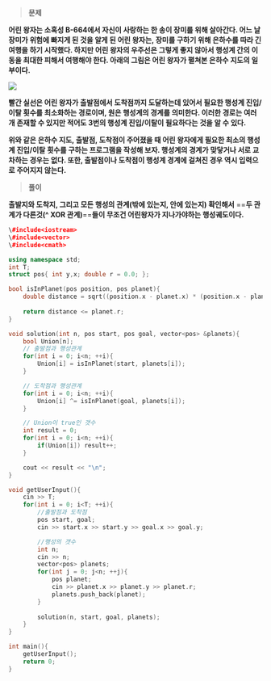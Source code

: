 > **문제**

**어린 왕자는 소혹성 B-664에서 자신이 사랑하는 한 송이 장미를 위해 살아간다. 어느 날 장미가 위험에 빠지게 된 것을 알게 된 어린 왕자는, 장미를 구하기 위해 은하수를 따라 긴 여행을 하기 시작했다. 하지만 어린 왕자의 우주선은 그렇게 좋지 않아서 행성계 간의 이동을 최대한 피해서 여행해야 한다. 아래의 그림은 어린 왕자가 펼쳐본 은하수 지도의 일부이다.**

[![](https://onlinejudgeimages.s3-ap-northeast-1.amazonaws.com/upload/201003/dfcmhrjj_113gw6bcng2_b.gif)](https://onlinejudgeimages.s3-ap-northeast-1.amazonaws.com/upload/201003/dfcmhrjj_113gw6bcng2_b.gif)

**빨간 실선은 어린 왕자가 출발점에서 도착점까지 도달하는데 있어서 필요한 행성계 진입/이탈 횟수를 최소화하는 경로이며, 원은 행성계의 경계를 의미한다. 이러한 경로는 여러 개 존재할 수 있지만 적어도 3번의 행성계 진입/이탈이 필요하다는 것을 알 수 있다.**

**위와 같은 은하수 지도, 출발점, 도착점이 주어졌을 때 어린 왕자에게 필요한 최소의 행성계 진입/이탈 횟수를 구하는 프로그램을 작성해 보자. 행성계의 경계가 맞닿거나 서로 교차하는 경우는 없다. 또한, 출발점이나 도착점이 행성계 경계에 걸쳐진 경우 역시 입력으로 주어지지 않는다.**

  

> **풀이**

**출발지와 도착지, 그리고 모든 행성의 관계(밖에 있는지, 안에 있는지) 확인해서** ==**두 관계가 다른것(^ XOR 관계)**==**들이 무조건 어린왕자가 지나가야하는 행성궤도이다.**

  

```C++
\#include<iostream>
\#include<vector>
\#include<cmath>

using namespace std;
int T;
struct pos{ int y,x; double r = 0.0; };

bool isInPlanet(pos position, pos planet){
    double distance = sqrt((position.x - planet.x) * (position.x - planet.x) + (position.y - planet.y) * (position.y - planet.y));
    
    return distance <= planet.r;
}

void solution(int n, pos start, pos goal, vector<pos> &planets){
    bool Union[n];
    // 출발점과 행성관계
    for(int i = 0; i<n; ++i){
        Union[i] = isInPlanet(start, planets[i]);
    }    

    // 도착점과 행성관계
    for(int i = 0; i<n; ++i){
        Union[i] ^= isInPlanet(goal, planets[i]);
    }

    // Union이 true인 갯수
    int result = 0;
    for(int i = 0; i<n; ++i){
        if(Union[i]) result++;
    }

    cout << result << "\n";
}

void getUserInput(){
    cin >> T;
    for(int i = 0; i<T; ++i){
        //출발점과 도착점
        pos start, goal;
        cin >> start.x >> start.y >> goal.x >> goal.y;

        //행성의 갯수
        int n;
        cin >> n;
        vector<pos> planets;
        for(int j = 0; j<n; ++j){
            pos planet;
            cin >> planet.x >> planet.y >> planet.r;
            planets.push_back(planet);
        }
        
        solution(n, start, goal, planets);
    }
}

int main(){
    getUserInput();
    return 0;
}
```